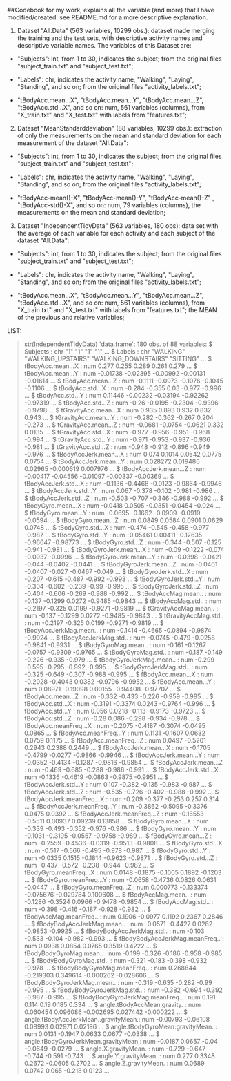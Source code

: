 ##Codebook for my work, explains all the variable (and more) that I have modified/created: see README.md for a more descriptive explanation.

1) Dataset "All.Data" (563 variables, 10299 obs.): dataset made merging the training and the test sets, with descriptive activity names and descriptive variable names. The variables of this Dataset are:

- "Subjects": int, from 1 to 30, indicates the subject; from the original files "subject_train.txt" and "subject_test.txt";

- "Labels": chr, indicates the activity name, "Walking", "Laying", "Standing", and so on; from the original files "activity_labels.txt";

- "tBodyAcc.mean...X", "tBodyAcc.mean...Y", "tBodyAcc.mean...Z", "tBodyAcc.std...X", and so on: num,  561 variables (columns), from "X_train.txt" and "X_test.txt" with labels from "features.txt";   

2) Dataset "MeanStandarddeviation" (88 variables, 10299 obs.): extraction of only the measurements on the mean and standard deviation for each measurement of the dataset "All.Data":

- "Subjects": int, from 1 to 30, indicates the subject; from the original files "subject_train.txt" and "subject_test.txt"; 

- "Labels": chr, indicates the activity name, "Walking", "Laying", "Standing", and so on; from the original files "activity_labels.txt";

- "tBodyAcc-mean()-X", "tBodyAcc-mean()-Y", "tBodyAcc-mean()-Z" , "tBodyAcc-std()-X", and so on: num, 79 variables (columns), the measurements on the mean and standard deviation;

3) Dataset "IndependentTidyData" (563 variables, 180 obs): data set with the average of each variable for each activity and each subject of the dataset "All.Data":

- "Subjects": int, from 1 to 30, indicates the subject; from the original files "subject_train.txt" and "subject_test.txt";

- "Labels": chr, indicates the activity name, "Walking", "Laying", "Standing", and so on; from the original files "activity_labels.txt";

- "tBodyAcc.mean...X", "tBodyAcc.mean...Y", "tBodyAcc.mean...Z", "tBodyAcc.std...X", and so on: num,  561 variables (columns), from "X_train.txt" and "X_test.txt" with labels from "features.txt"; the MEAN of the previous and relative variables;

LIST:
> str(IndependentTidyData)
'data.frame':	180 obs. of  88 variables:
 $ Subjects                            : chr  "1" "1" "1" "1" ...
 $ Labels                              : chr  "WALKING" "WALKING_UPSTAIRS" "WALKING_DOWNSTAIRS" "SITTING" ...
 $ tBodyAcc.mean...X                   : num  0.277 0.255 0.289 0.261 0.279 ...
 $ tBodyAcc.mean...Y                   : num  -0.01738 -0.02395 -0.00992 -0.00131 -0.01614 ...
 $ tBodyAcc.mean...Z                   : num  -0.1111 -0.0973 -0.1076 -0.1045 -0.1106 ...
 $ tBodyAcc.std...X                    : num  -0.284 -0.355 0.03 -0.977 -0.996 ...
 $ tBodyAcc.std...Y                    : num  0.11446 -0.00232 -0.03194 -0.92262 -0.97319 ...
 $ tBodyAcc.std...Z                    : num  -0.26 -0.0195 -0.2304 -0.9396 -0.9798 ...
 $ tGravityAcc.mean...X                : num  0.935 0.893 0.932 0.832 0.943 ...
 $ tGravityAcc.mean...Y                : num  -0.282 -0.362 -0.267 0.204 -0.273 ...
 $ tGravityAcc.mean...Z                : num  -0.0681 -0.0754 -0.0621 0.332 0.0135 ...
 $ tGravityAcc.std...X                 : num  -0.977 -0.956 -0.951 -0.968 -0.994 ...
 $ tGravityAcc.std...Y                 : num  -0.971 -0.953 -0.937 -0.936 -0.981 ...
 $ tGravityAcc.std...Z                 : num  -0.948 -0.912 -0.896 -0.949 -0.976 ...
 $ tBodyAccJerk.mean...X               : num  0.074 0.1014 0.0542 0.0775 0.0754 ...
 $ tBodyAccJerk.mean...Y               : num  0.028272 0.019486 0.02965 -0.000619 0.007976 ...
 $ tBodyAccJerk.mean...Z               : num  -0.00417 -0.04556 -0.01097 -0.00337 -0.00369 ...
 $ tBodyAccJerk.std...X                : num  -0.1136 -0.4468 -0.0123 -0.9864 -0.9946 ...
 $ tBodyAccJerk.std...Y                : num  0.067 -0.378 -0.102 -0.981 -0.986 ...
 $ tBodyAccJerk.std...Z                : num  -0.503 -0.707 -0.346 -0.988 -0.992 ...
 $ tBodyGyro.mean...X                  : num  -0.0418 0.0505 -0.0351 -0.0454 -0.024 ...
 $ tBodyGyro.mean...Y                  : num  -0.0695 -0.1662 -0.0909 -0.0919 -0.0594 ...
 $ tBodyGyro.mean...Z                  : num  0.0849 0.0584 0.0901 0.0629 0.0748 ...
 $ tBodyGyro.std...X                   : num  -0.474 -0.545 -0.458 -0.977 -0.987 ...
 $ tBodyGyro.std...Y                   : num  -0.05461 0.00411 -0.12635 -0.96647 -0.98773 ...
 $ tBodyGyro.std...Z                   : num  -0.344 -0.507 -0.125 -0.941 -0.981 ...
 $ tBodyGyroJerk.mean...X              : num  -0.09 -0.1222 -0.074 -0.0937 -0.0996 ...
 $ tBodyGyroJerk.mean...Y              : num  -0.0398 -0.0421 -0.044 -0.0402 -0.0441 ...
 $ tBodyGyroJerk.mean...Z              : num  -0.0461 -0.0407 -0.027 -0.0467 -0.049 ...
 $ tBodyGyroJerk.std...X               : num  -0.207 -0.615 -0.487 -0.992 -0.993 ...
 $ tBodyGyroJerk.std...Y               : num  -0.304 -0.602 -0.239 -0.99 -0.995 ...
 $ tBodyGyroJerk.std...Z               : num  -0.404 -0.606 -0.269 -0.988 -0.992 ...
 $ tBodyAccMag.mean..                  : num  -0.137 -0.1299 0.0272 -0.9485 -0.9843 ...
 $ tBodyAccMag.std..                   : num  -0.2197 -0.325 0.0199 -0.9271 -0.9819 ...
 $ tGravityAccMag.mean..               : num  -0.137 -0.1299 0.0272 -0.9485 -0.9843 ...
 $ tGravityAccMag.std..                : num  -0.2197 -0.325 0.0199 -0.9271 -0.9819 ...
 $ tBodyAccJerkMag.mean..              : num  -0.1414 -0.4665 -0.0894 -0.9874 -0.9924 ...
 $ tBodyAccJerkMag.std..               : num  -0.0745 -0.479 -0.0258 -0.9841 -0.9931 ...
 $ tBodyGyroMag.mean..                 : num  -0.161 -0.1267 -0.0757 -0.9309 -0.9765 ...
 $ tBodyGyroMag.std..                  : num  -0.187 -0.149 -0.226 -0.935 -0.979 ...
 $ tBodyGyroJerkMag.mean..             : num  -0.299 -0.595 -0.295 -0.992 -0.995 ...
 $ tBodyGyroJerkMag.std..              : num  -0.325 -0.649 -0.307 -0.988 -0.995 ...
 $ fBodyAcc.mean...X                   : num  -0.2028 -0.4043 0.0382 -0.9796 -0.9952 ...
 $ fBodyAcc.mean...Y                   : num  0.08971 -0.19098 0.00155 -0.94408 -0.97707 ...
 $ fBodyAcc.mean...Z                   : num  -0.332 -0.433 -0.226 -0.959 -0.985 ...
 $ fBodyAcc.std...X                    : num  -0.3191 -0.3374 0.0243 -0.9764 -0.996 ...
 $ fBodyAcc.std...Y                    : num  0.056 0.0218 -0.113 -0.9173 -0.9723 ...
 $ fBodyAcc.std...Z                    : num  -0.28 0.086 -0.298 -0.934 -0.978 ...
 $ fBodyAcc.meanFreq...X               : num  -0.2075 -0.4187 -0.3074 -0.0495 0.0865 ...
 $ fBodyAcc.meanFreq...Y               : num  0.1131 -0.1607 0.0632 0.0759 0.1175 ...
 $ fBodyAcc.meanFreq...Z               : num  0.0497 -0.5201 0.2943 0.2388 0.2449 ...
 $ fBodyAccJerk.mean...X               : num  -0.1705 -0.4799 -0.0277 -0.9866 -0.9946 ...
 $ fBodyAccJerk.mean...Y               : num  -0.0352 -0.4134 -0.1287 -0.9816 -0.9854 ...
 $ fBodyAccJerk.mean...Z               : num  -0.469 -0.685 -0.288 -0.986 -0.991 ...
 $ fBodyAccJerk.std...X                : num  -0.1336 -0.4619 -0.0863 -0.9875 -0.9951 ...
 $ fBodyAccJerk.std...Y                : num  0.107 -0.382 -0.135 -0.983 -0.987 ...
 $ fBodyAccJerk.std...Z                : num  -0.535 -0.726 -0.402 -0.988 -0.992 ...
 $ fBodyAccJerk.meanFreq...X           : num  -0.209 -0.377 -0.253 0.257 0.314 ...
 $ fBodyAccJerk.meanFreq...Y           : num  -0.3862 -0.5095 -0.3376 0.0475 0.0392 ...
 $ fBodyAccJerk.meanFreq...Z           : num  -0.18553 -0.5511 0.00937 0.09239 0.13858 ...
 $ fBodyGyro.mean...X                  : num  -0.339 -0.493 -0.352 -0.976 -0.986 ...
 $ fBodyGyro.mean...Y                  : num  -0.1031 -0.3195 -0.0557 -0.9758 -0.989 ...
 $ fBodyGyro.mean...Z                  : num  -0.2559 -0.4536 -0.0319 -0.9513 -0.9808 ...
 $ fBodyGyro.std...X                   : num  -0.517 -0.566 -0.495 -0.978 -0.987 ...
 $ fBodyGyro.std...Y                   : num  -0.0335 0.1515 -0.1814 -0.9623 -0.9871 ...
 $ fBodyGyro.std...Z                   : num  -0.437 -0.572 -0.238 -0.944 -0.982 ...
 $ fBodyGyro.meanFreq...X              : num  0.0148 -0.1875 -0.1005 0.1892 -0.1203 ...
 $ fBodyGyro.meanFreq...Y              : num  -0.0658 -0.4736 0.0826 0.0631 -0.0447 ...
 $ fBodyGyro.meanFreq...Z              : num  0.000773 -0.133374 -0.075676 -0.029784 0.100608 ...
 $ fBodyAccMag.mean..                  : num  -0.1286 -0.3524 0.0966 -0.9478 -0.9854 ...
 $ fBodyAccMag.std..                   : num  -0.398 -0.416 -0.187 -0.928 -0.982 ...
 $ fBodyAccMag.meanFreq..              : num  0.1906 -0.0977 0.1192 0.2367 0.2846 ...
 $ fBodyBodyAccJerkMag.mean..          : num  -0.0571 -0.4427 0.0262 -0.9853 -0.9925 ...
 $ fBodyBodyAccJerkMag.std..           : num  -0.103 -0.533 -0.104 -0.982 -0.993 ...
 $ fBodyBodyAccJerkMag.meanFreq..      : num  0.0938 0.0854 0.0765 0.3519 0.4222 ...
 $ fBodyBodyGyroMag.mean..             : num  -0.199 -0.326 -0.186 -0.958 -0.985 ...
 $ fBodyBodyGyroMag.std..              : num  -0.321 -0.183 -0.398 -0.932 -0.978 ...
 $ fBodyBodyGyroMag.meanFreq..         : num  0.268844 -0.219303 0.349614 -0.000262 -0.028606 ...
 $ fBodyBodyGyroJerkMag.mean..         : num  -0.319 -0.635 -0.282 -0.99 -0.995 ...
 $ fBodyBodyGyroJerkMag.std..          : num  -0.382 -0.694 -0.392 -0.987 -0.995 ...
 $ fBodyBodyGyroJerkMag.meanFreq..     : num  0.191 0.114 0.19 0.185 0.334 ...
 $ angle.tBodyAccMean.gravity.         : num  0.060454 0.096086 -0.002695 0.027442 -0.000222 ...
 $ angle.tBodyAccJerkMean..gravityMean.: num  -0.00793 -0.06108 0.08993 0.02971 0.02196 ...
 $ angle.tBodyGyroMean.gravityMean.    : num  0.0131 -0.1947 0.0633 0.0677 -0.0338 ...
 $ angle.tBodyGyroJerkMean.gravityMean.: num  -0.0187 0.0657 -0.04 -0.0649 -0.0279 ...
 $ angle.X.gravityMean.                : num  -0.729 -0.647 -0.744 -0.591 -0.743 ...
 $ angle.Y.gravityMean.                : num  0.277 0.3348 0.2672 -0.0605 0.2702 ...
 $ angle.Z.gravityMean.                : num  0.0689 0.0742 0.065 -0.218 0.0123 ...
